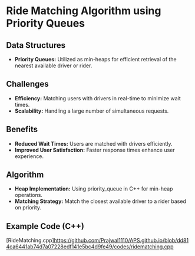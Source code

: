 # Ride Matching Algorithm using Priority Queues

## Data Structures
- **Priority Queues:** Utilized as min-heaps for efficient retrieval of the nearest available driver or rider.

## Challenges
- **Efficiency:** Matching users with drivers in real-time to minimize wait times.
- **Scalability:** Handling a large number of simultaneous requests.

## Benefits
- **Reduced Wait Times:** Users are matched with drivers efficiently.
- **Improved User Satisfaction:** Faster response times enhance user experience.

## Algorithm
- **Heap Implementation:** Using priority_queue in C++ for min-heap operations.
- **Matching Strategy:** Match the closest available driver to a rider based on priority.

## Example Code (C++)
[RideMatching.cpp]https://github.com/Prajwal1110/APS.github.io/blob/dd814ca6441ab74d7a07228edf141e5bc4d9fe49/codes/ridematching.cpp
